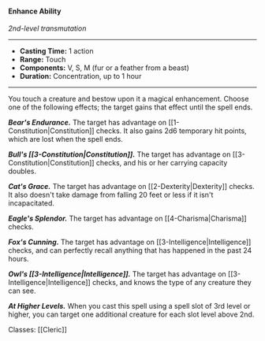 #### Enhance Ability
*2nd-level transmutation*
___
- **Casting Time:** 1 action
- **Range:** Touch
- **Components:** V, S, M (fur or a feather from a beast)
- **Duration:** Concentration, up to 1 hour
---
You touch a creature and bestow upon it a magical enhancement. Choose one of the following effects; the target gains that effect until the spell ends.

***Bear's Endurance.*** The target has advantage on [[1-Constitution|Constitution]] checks. It also gains 2d6 temporary hit points, which are lost when the spell ends.

***Bull's [[3-Constitution|Constitution]].*** The target has advantage on [[3-Constitution|Constitution]] checks, and his or her carrying capacity doubles.

***Cat's Grace.*** The target has advantage on [[2-Dexterity|Dexterity]] checks. It also doesn't take damage from falling 20 feet or less if it isn't incapacitated.

***Eagle's Splendor.*** The target has advantage on [[4-Charisma|Charisma]] checks.

***Fox's Cunning.*** The target has advantage on [[3-Intelligence|Intelligence]] checks, and can perfectly recall anything that has happened in the past 24 hours.

***Owl's [[3-Intelligence|Intelligence]].*** The target has advantage on [[3-Intelligence|Intelligence]] checks, and knows the type of any creature they can see.

***At Higher Levels.*** When you cast this spell using a spell slot of 3rd level or higher, you can target one additional creature for each slot level above 2nd.

Classes: [[Cleric]]